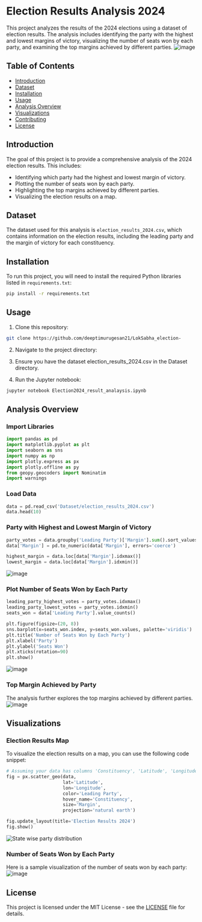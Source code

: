 # Election Results Analysis 2024

This project analyzes the results of the 2024 elections using a dataset of election results. The analysis includes identifying the party with the highest and lowest margins of victory, visualizing the number of seats won by each party, and examining the top margins achieved by different parties.
![image](https://github.com/deeptimurugesan21/LokSabha_election-/assets/131357285/505ffdbd-3006-4788-8b7c-889d136946ae)

## Table of Contents
- [Introduction](#introduction)
- [Dataset](#dataset)
- [Installation](#installation)
- [Usage](#usage)
- [Analysis Overview](#analysis-overview)
- [Visualizations](#visualizations)
- [Contributing](#contributing)
- [License](#license)

## Introduction

The goal of this project is to provide a comprehensive analysis of the 2024 election results. This includes:
- Identifying which party had the highest and lowest margin of victory.
- Plotting the number of seats won by each party.
- Highlighting the top margins achieved by different parties.
- Visualizing the election results on a map.

## Dataset

The dataset used for this analysis is `election_results_2024.csv`, which contains information on the election results, including the leading party and the margin of victory for each constituency.

## Installation

To run this project, you will need to install the required Python libraries listed in `requirements.txt`:

```sh
pip install -r requirements.txt
```

## Usage
1. Clone this repository:

```sh
git clone https://github.com/deeptimurugesan21/LokSabha_election-
```

2. Navigate to the project directory:


3. Ensure you have the dataset election_results_2024.csv in the Dataset directory.

4. Run the Jupyter notebook:

```sh
jupyter notebook Election2024_result_analaysis.ipynb
```
## Analysis Overview
### Import Libraries

```python
import pandas as pd
import matplotlib.pyplot as plt
import seaborn as sns
import numpy as np
import plotly.express as px
import plotly.offline as py
from geopy.geocoders import Nominatim
import warnings
```

### Load Data

```python
data = pd.read_csv('Dataset/election_results_2024.csv')
data.head(10)
```

### Party with Highest and Lowest Margin of Victory

```python
party_votes = data.groupby('Leading Party')['Margin'].sum().sort_values(ascending=False)
data['Margin'] = pd.to_numeric(data['Margin'], errors='coerce')

highest_margin = data.loc[data['Margin'].idxmax()]
lowest_margin = data.loc[data['Margin'].idxmin()]
```
![image](https://github.com/deeptimurugesan21/LokSabha_election-/assets/131357285/218cf977-8ddf-4d79-b5bb-2c14bfff1efd)

### Plot Number of Seats Won by Each Party

```python
leading_party_highest_votes = party_votes.idxmax()
leading_party_lowest_votes = party_votes.idxmin()
seats_won = data['Leading Party'].value_counts()

plt.figure(figsize=(20, 8))
sns.barplot(x=seats_won.index, y=seats_won.values, palette='viridis')
plt.title('Number of Seats Won by Each Party')
plt.xlabel('Party')
plt.ylabel('Seats Won')
plt.xticks(rotation=90)
plt.show()
```
![image](https://github.com/deeptimurugesan21/LokSabha_election-/assets/131357285/667f0cc5-7567-4b02-81cd-30b089de3783)

### Top Margin Achieved by Party
The analysis further explores the top margins achieved by different parties.
![image](https://github.com/deeptimurugesan21/LokSabha_election-/assets/131357285/bfc0e197-8dc1-4797-b620-3d1cb703546c)

## Visualizations
### Election Results Map
To visualize the election results on a map, you can use the following code snippet:
```python
# Assuming your data has columns 'Constituency', 'Latitude', 'Longitude', 'Leading Party'
fig = px.scatter_geo(data,
                     lat='Latitude',
                     lon='Longitude',
                     color='Leading Party',
                     hover_name='Constituency',
                     size='Margin',
                     projection='natural earth')

fig.update_layout(title='Election Results 2024')
fig.show()
```
![State wise party distribution](https://github.com/deeptimurugesan21/LokSabha_election-/assets/131357285/0e5877f2-251c-4af9-b59e-8e0430cb3a81)

### Number of Seats Won by Each Party
Here is a sample visualization of the number of seats won by each party:
![image](https://github.com/deeptimurugesan21/LokSabha_election-/assets/131357285/9d8cb79b-f35a-4c49-ae78-dbdd076cc83e)

## License
This project is licensed under the MIT License - see the [LICENSE](#license) file for details.
